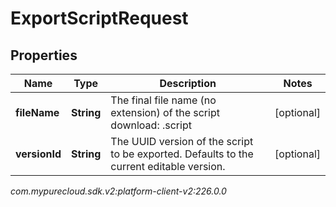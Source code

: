 # ExportScriptRequest


## Properties

| Name | Type | Description | Notes |
| ------------ | ------------- | ------------- | ------------- |
| **fileName** | **String** | The final file name (no extension) of the script download: <fileName>.script |  [optional] |
| **versionId** | **String** | The UUID version of the script to be exported.  Defaults to the current editable version. |  [optional] |




_com.mypurecloud.sdk.v2:platform-client-v2:226.0.0_

